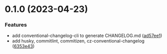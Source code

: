 # 0.1.0 (2023-04-23)


### Features

* add conventional-changelog-cli to generate CHANGELOG.md ([ad57ee1](https://github.com/chen-chens/hookloop-client/commit/ad57ee168482864154f70c29dc84854b4326c21d))
* add husky, commitlint, commitizen, cz-conventional-changelog ([6353e43](https://github.com/chen-chens/hookloop-client/commit/6353e439bf086de92f0d9a8f32cec31ee193d0df))



